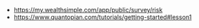 - https://my.wealthsimple.com/app/public/survey/risk
- https://www.quantopian.com/tutorials/getting-started#lesson1
